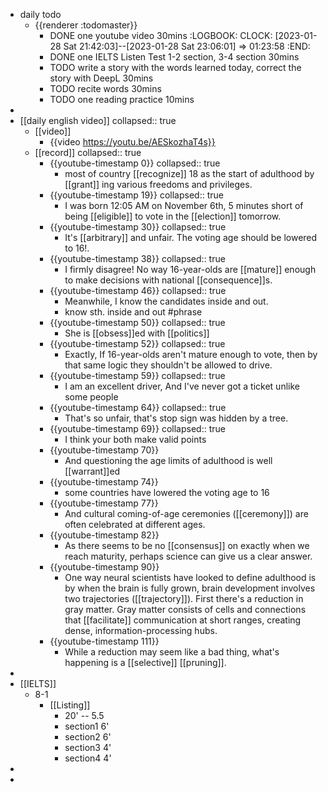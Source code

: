 - daily todo
	- {{renderer :todomaster}}
		- DONE one youtube video 30mins
		  :LOGBOOK:
		  CLOCK: [2023-01-28 Sat 21:42:03]--[2023-01-28 Sat 23:06:01] =>  01:23:58
		  :END:
		- DONE one IELTS Listen Test 1-2 section, 3-4 section  30mins
		- TODO write a story with the words learned today, correct the story with DeepL  30mins
		- TODO recite words 30mins
		- TODO one reading practice 10mins
-
- [[daily english video]]
  collapsed:: true
	- [[video]]
		- {{video https://youtu.be/AESkozhaT4s}}
	- [[record]]
	  collapsed:: true
		- {{youtube-timestamp 0}}
		  collapsed:: true
			- most of country [[recognize]] 18 as the start of adulthood by [[grant]] ing various freedoms and privileges.
		- {{youtube-timestamp 19}}
		  collapsed:: true
			- I was born 12:05 AM on November 6th, 5 minutes short of being [[eligible]] to vote in the [[election]] tomorrow.
		- {{youtube-timestamp 30}}
		  collapsed:: true
			- It's [[arbitrary]] and unfair. The voting age should be lowered to 16!.
		- {{youtube-timestamp 38}}
		  collapsed:: true
			- I firmly disagree! No way 16-year-olds are [[mature]] enough to  make decisions with national [[consequence]]s.
		- {{youtube-timestamp 46}}
		  collapsed:: true
			- Meanwhile, I know the candidates inside and out.
			- know sth. inside and out #phrase
		- {{youtube-timestamp 50}}
		  collapsed:: true
			- She is [[obsess]]ed with [[politics]]
		- {{youtube-timestamp 52}}
		  collapsed:: true
			- Exactly, If 16-year-olds aren't mature enough to vote, then by that same logic they shouldn't be allowed to drive.
		- {{youtube-timestamp 59}}
		  collapsed:: true
			- I am an excellent driver, And I've never got a ticket unlike some people
		- {{youtube-timestamp 64}}
		  collapsed:: true
			- That's so unfair, that's stop sign was hidden by a tree.
		- {{youtube-timestamp 69}}
		  collapsed:: true
			- I think your both make valid points
		- {{youtube-timestamp 70}}
			- And questioning the age limits of adulthood is well [[warrant]]ed
		- {{youtube-timestamp 74}}
			- some countries have lowered the voting age to 16
		- {{youtube-timestamp 77}}
			- And cultural coming-of-age ceremonies ([[ceremony]]) are often celebrated at different ages.
		- {{youtube-timestamp 82}}
			- As there seems to be no [[consensus]] on exactly when we reach maturity, perhaps science can give us a clear answer.
		- {{youtube-timestamp 90}}
			- One way neural scientists have looked to define adulthood is by when the brain is fully grown, brain development involves two trajectories ([[trajectory]]). First there's a reduction in gray matter. Gray matter consists of cells and connections that [[facilitate]] communication at short ranges, creating dense, information-processing hubs.
		- {{youtube-timestamp 111}}
			- While a reduction may seem like a bad thing, what's happening is a [[selective]] [[pruning]].
-
- [[IELTS]]
	- 8-1
		- [[Listing]]
			- 20' -- 5.5
			- section1 6'
			- section2 6'
			- section3 4'
			- section4 4'
-
-